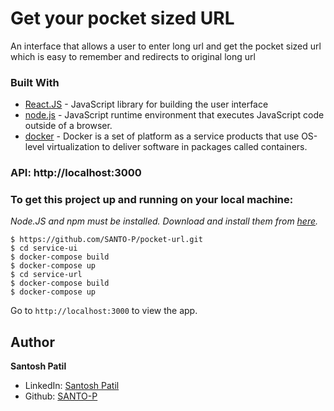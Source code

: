 # Get your pocket sized URL

An interface that allows a user to enter long url and get the pocket sized url which is easy to remember and redirects to original long url

### Built With

- [React.JS](https://reactjs.org/) - JavaScript library for building the user interface
- [node.js](https://nodejs.org/en/) - JavaScript runtime environment that executes JavaScript code outside of a browser.
- [docker](https://www.docker.com/) - Docker is a set of platform as a service products that use OS-level virtualization to deliver software in packages called containers.

### API: http://localhost:3000

### To get this project up and running on your local machine:

_Node.JS and npm must be installed. Download and install them from [here](https://nodejs.org)._

```
$ https://github.com/SANTO-P/pocket-url.git
$ cd service-ui
$ docker-compose build
$ docker-compose up
$ cd service-url
$ docker-compose build
$ docker-compose up
```

Go to `http://localhost:3000` to view the app.

## Author

**Santosh Patil**

- LinkedIn: [Santosh Patil](https://www.linkedin.com/in/santosh-patil-a9137612b)
- Github: [SANTO-P](https://github.com/SANTO-P)
